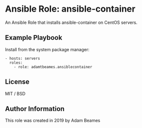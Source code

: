 # Ansible Role: ansible-container

An Ansible Role that installs ansible-container on CentOS servers.

## Example Playbook

Install from the system package manager:

    - hosts: servers
      roles:
        - role: adamtbeames.ansiblecontainer

## License

MIT / BSD

## Author Information

This role was created in 2019 by Adam Beames
